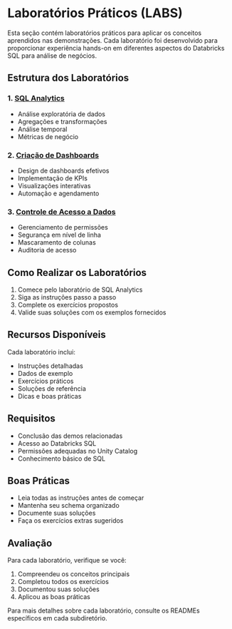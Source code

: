 # Laboratórios Práticos (LABS)

Esta seção contém laboratórios práticos para aplicar os conceitos aprendidos nas demonstrações. Cada laboratório foi desenvolvido para proporcionar experiência hands-on em diferentes aspectos do Databricks SQL para análise de negócios.

## Estrutura dos Laboratórios

### 1. [SQL Analytics](./README_SQL_Analytics.md)
- Análise exploratória de dados
- Agregações e transformações
- Análise temporal
- Métricas de negócio

### 2. [Criação de Dashboards](./README_Dashboard_Creation.md)
- Design de dashboards efetivos
- Implementação de KPIs
- Visualizações interativas
- Automação e agendamento

### 3. [Controle de Acesso a Dados](./README_Data_Access.md)
- Gerenciamento de permissões
- Segurança em nível de linha
- Mascaramento de colunas
- Auditoria de acesso

## Como Realizar os Laboratórios

1. Comece pelo laboratório de SQL Analytics
2. Siga as instruções passo a passo
3. Complete os exercícios propostos
4. Valide suas soluções com os exemplos fornecidos

## Recursos Disponíveis

Cada laboratório inclui:
- Instruções detalhadas
- Dados de exemplo
- Exercícios práticos
- Soluções de referência
- Dicas e boas práticas

## Requisitos

- Conclusão das demos relacionadas
- Acesso ao Databricks SQL
- Permissões adequadas no Unity Catalog
- Conhecimento básico de SQL

## Boas Práticas

- Leia todas as instruções antes de começar
- Mantenha seu schema organizado
- Documente suas soluções
- Faça os exercícios extras sugeridos

## Avaliação

Para cada laboratório, verifique se você:
1. Compreendeu os conceitos principais
2. Completou todos os exercícios
3. Documentou suas soluções
4. Aplicou as boas práticas

Para mais detalhes sobre cada laboratório, consulte os READMEs específicos em cada subdiretório. 